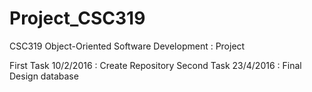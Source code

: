 # Project_CSC319
CSC319 Object-Oriented Software Development : Project 

First Task 10/2/2016 : Create Repository 
Second Task 23/4/2016 : Final Design database
